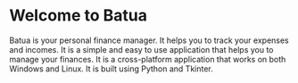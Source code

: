 # Welcome to Batua
Batua is your personal finance manager. It helps you to track your expenses and incomes. It is a simple and easy to use application that helps you to manage your finances. It is a cross-platform application that works on both Windows and Linux. It is built using Python and Tkinter.

